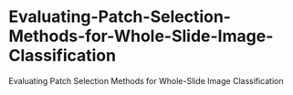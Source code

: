# Evaluating-Patch-Selection-Methods-for-Whole-Slide-Image-Classification
Evaluating Patch Selection Methods for Whole-Slide Image Classification
